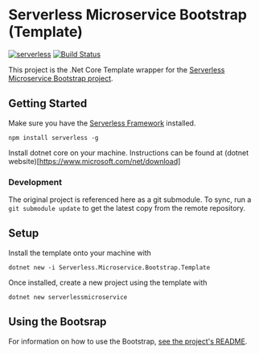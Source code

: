 ﻿# Serverless Microservice Bootstrap (Template)

[![serverless](https://dl.dropboxusercontent.com/s/d6opqwym91k0roz/serverless_badge_v3.svg)](http://www.serverless.com)
[![Build Status](https://travis-ci.org/PageUpPeopleOrg/serverless-microservice-bootstrap.svg?branch=making-it-relevant)](https://travis-ci.org/PageUpPeopleOrg/serverless-microservice-bootstrap)

This project is the .Net Core Template wrapper for the [Serverless Microservice Bootstrap project](https://github.com/PageUpPeopleOrg/serverless-microservice-bootstrap).

## Getting Started

Make sure you have the [Serverless Framework](http://www.serverless.com) installed.
```
npm install serverless -g
```

Install dotnet core on your machine. Instructions can be found at (dotnet website)[https://www.microsoft.com/net/download]

### Development

The original project is referenced here as a git submodule. To sync, run a `git submodule update` to get the latest copy from the remote repository.

## Setup

Install the template onto your machine with 

```
dotnet new -i Serverless.Microservice.Bootstrap.Template
```

Once installed, create a new project using the template with

```
dotnet new serverlessmicroservice
```


## Using the Bootsrap

For information on how to use the Bootstrap, [see the project's README](https://github.com/PageUpPeopleOrg/serverless-microservice-bootstrap/blob/master/README.md).


